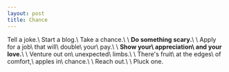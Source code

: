 ```yaml
---
layout: post
title: Chance
---
```

Tell a joke.\\
Start a blog.\\
Take a chance.\\
\\
**Do something scary.**\\
\\
Apply for a job\\
that will\\
double\\
your\\
pay.\\
\\
**Show your\\
appreciation\\
and your love.**\\
\\
Venture out on\\
unexpected\\
limbs.\\
\\
There's fruit\\
at the edges\\
of comfort,\\
apples in\\
chance.\\
\\
Reach out.\\
\\
Pluck one.
